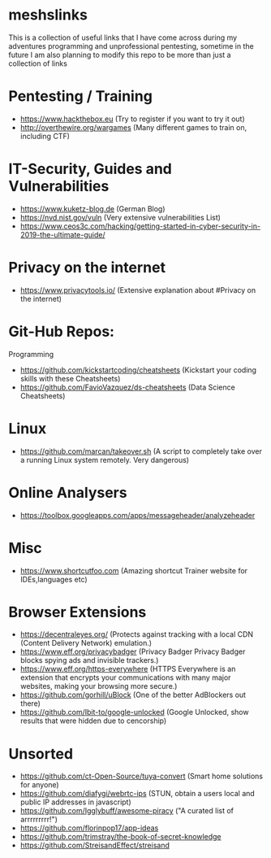 # meshslinks
This is a collection of useful links that I have come across during my adventures programming and unprofessional pentesting, sometime in the future I am also planning to modify this repo to be more than just a collection of links

# Pentesting / Training
  - https://www.hackthebox.eu (Try to register if you want to try it out)
  - http://overthewire.org/wargames (Many different games to train on, including CTF)
  
# IT-Security, Guides and Vulnerabilities
  - https://www.kuketz-blog.de (German Blog)
  - https://nvd.nist.gov/vuln (Very extensive vulnerabilities List)
  - https://www.ceos3c.com/hacking/getting-started-in-cyber-security-in-2019-the-ultimate-guide/

# Privacy on the internet
  - https://www.privacytools.io/ (Extensive explanation about #Privacy on the internet)

# Git-Hub Repos:
  Programming
  - https://github.com/kickstartcoding/cheatsheets (Kickstart your coding skills with these Cheatsheets)
  - https://github.com/FavioVazquez/ds-cheatsheets (Data Science Cheatsheets)
 
# Linux
 - https://github.com/marcan/takeover.sh  (A script to completely take over a running Linux system remotely. Very dangerous)
  
# Online Analysers
  - https://toolbox.googleapps.com/apps/messageheader/analyzeheader
  
# Misc
  - https://www.shortcutfoo.com (Amazing shortcut Trainer website for IDEs,languages etc)
  
# Browser Extensions
  - https://decentraleyes.org/ (Protects against tracking with a local CDN (Content Delivery Network) emulation.)
  - https://www.eff.org/privacybadger (Privacy Badger Privacy Badger blocks spying ads and invisible trackers.)
  - https://www.eff.org/https-everywhere (HTTPS Everywhere is an extension that encrypts your communications with many major websites, making your browsing more secure.)
  - https://github.com/gorhill/uBlock (One of the better AdBlockers out there)
  - https://github.com/Ibit-to/google-unlocked (Google Unlocked, show results that were hidden due to cencorship)
  
# Unsorted
  - https://github.com/ct-Open-Source/tuya-convert (Smart home solutions for anyone)
  - https://github.com/diafygi/webrtc-ips  (STUN, obtain a users local and public IP addresses in javascript)
  - https://github.com/Igglybuff/awesome-piracy ("A curated list of arrrrrrrrr!")
  - https://github.com/florinpop17/app-ideas  
  - https://github.com/trimstray/the-book-of-secret-knowledge  
  - https://github.com/StreisandEffect/streisand 
